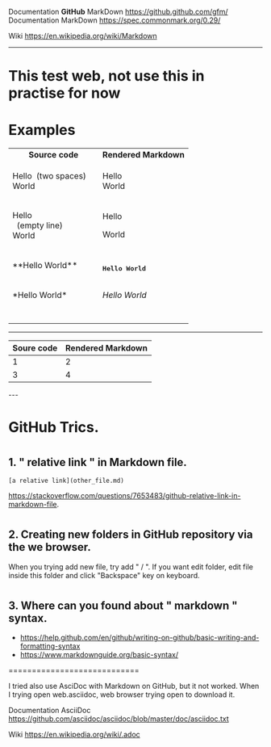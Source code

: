 



Documentation **GitHub** MarkDown   https://github.github.com/gfm/  
Documentation MarkDown              https://spec.commonmark.org/0.29/

Wiki  https://en.wikipedia.org/wiki/Markdown



---
# This test web, not use this in practise for now
# Examples

<table>
<tbody>
<tr style="height: 23px;">
<td style="width: 50%; text-align: center; height: 23px;"><strong>Source code</strong></td>
<td style="width: 50%; text-align: center; height: 23px;"><strong>Rendered Markdown</strong></td>
</tr>
<tr style="height: 21px;">
<td style="width: 50%; height: 21px;">Hello&nbsp; (two spaces) <br />World</td>
<td style="width: 50%; height: 21px;">
<p>Hello <br />World</p>
</td>
</tr>
<tr style="height: 21px;">
<td style="width: 50%; height: 21px;">
<p>Hello <br />&nbsp; (empty line)<br />World</p>
</td>
<td style="width: 50%; height: 21px;">
<p>Hello</p>
<p>World</p>
</td>
</tr>
<tr style="height: 21px;">
<td style="width: 50%; height: 21px;">
<p>**Hello World**</p>
</td>
<td style="width: 50%; height: 21px;">
<pre><code class="language-markdown"></code></pre>
<pre><strong>Hello World</strong></pre>
</td>
</tr>
<tr style="height: 21px;">
<td style="width: 50%; height: 21px;">
<p>*Hello World*</p>
</td>
<td style="width: 50%; height: 21px;"><em>Hello World</em></td>
</tr>
<tr style="height: 21px;">
<td style="width: 50%; height: 21px;">&nbsp;</td>
<td style="width: 50%; height: 21px;">&nbsp;</td>
</tr>
</tbody>
</table>


---
<table>
<thead>
  <tr>
    <th><span style="font-weight:bold">Soure code</span></th>
    <th><span style="font-weight:bold">Rendered Markdown</span></th>
  </tr>
</thead>
<tbody>
  <tr>
    <td>1</td>
    <td>2</td>
  </tr>
  <tr>
    <td>3</td>
    <td>4</td>
  </tr>
</tbody>
</table>
---

# GitHub Trics.

#
## 1. " relative link " in Markdown file.
```
[a relative link](other_file.md)
```
https://stackoverflow.com/questions/7653483/github-relative-link-in-markdown-file.

#
## 2. Creating new folders in GitHub repository via the we browser.
When you trying add new file, try add " / ".
If you want edit folder, edit file inside this folder and click "Backspace" key on keyboard.

#
## 3. Where can you found about " markdown "  syntax.
- https://help.github.com/en/github/writing-on-github/basic-writing-and-formatting-syntax
- https://www.markdownguide.org/basic-syntax/

============================

I tried also use AsciDoc with Markdown on GitHub, but it not worked.
When I trying open web.asciidoc, web browser trying open to download it.

Documentation AsciiDoc  https://github.com/asciidoc/asciidoc/blob/master/doc/asciidoc.txt

Wiki https://en.wikipedia.org/wiki/.adoc
